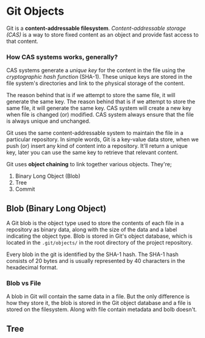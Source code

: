 # Git Objects

Git is a **content-addressable filesystem**. *Content-addressable storage (CAS)* is a way to store fixed content as an object and provide fast access to that content.

### How CAS systems works, generally?

CAS systems generate a *unique key* for the content in the file using the *cryptographic hash function* (SHA-1). These unique keys are stored in the file system's directories and link to the physical storage of the content.

The reason behind that is if we attempt to store the same file, it will generate the same key. The reason behind that is if we attempt to store the same file, it will generate the same key. CAS system will create a new key when file is changed (or) modified. CAS system always ensure that the file is always unique and unchanged.

Git uses the same content-addressable system to maintain the file in a particular repository. In simple words, Git is a key-value data store, when we push (or) insert any kind of content into a repository. It'll return a unique key, later you can use the same key to retrieve that relevant content.

Git uses **object chaining** to link together various objects. They're;

1. Binary Long Object (Blob)
2. Tree
3. Commit

## Blob (Binary Long Object)

A Git blob is the object type used to store the contents of each file in a repository as binary data, along with the size of the data and a label indicating the object type. Blob is stored in Git's object database, which is located in the ``` .git/objects/ ``` in the root directory of the project repository.

Every blob in the git is identified by the SHA-1 hash. The SHA-1 hash consists of 20 bytes and is usually represented by 40 characters in the hexadecimal format.

### Blob vs File

A blob in Git will contain the same data in a file. But the only difference is how they store it, the blob is stored in the Git object database and a file is stored on the filesystem. Along with file contain metadata and bolb doesn't.

## Tree